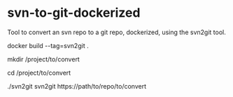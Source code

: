 svn-to-git-dockerized
=====================

Tool to convert an svn repo to a git repo, dockerized, using the svn2git tool.

docker build --tag=svn2git .

mkdir /project/to/convert

cd /project/to/convert

./svn2git svn2git https://path/to/repo/to/convert
